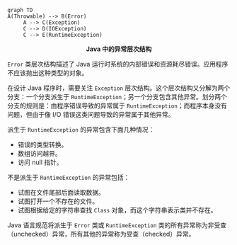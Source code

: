 ```mermaid
graph TD
A(Throwable) --> B(Error)
	 A --> C(Exception)
     C --> D(IOException)
     C --> E(RuntimeException)
```

<center><b>Java 中的异常层次结构</b></center>

`Error` 类层次结构描述了 Java 运行时系统的内部错误和资源耗尽错误。应用程序不应该抛出这种类型的对象。

在设计 Java 程序时，需要关注 `Exception` 层次结构。这个层次结构又分解为两个分支：一个分支派生于 `RuntimeException`；另一个分支包含其他异常。划分两个分支的规则是：由程序错误导致的异常属于 `RuntimeException`；而程序本身没有问题，但由于像 I/O 错误这类问题导致的异常属于其他异常。

派生于 `RuntimeException` 的异常包含下面几种情况：

+ 错误的类型转换。
+ 数组访问越界。
+ 访问 null 指针。

不是派生于 `RuntimeException` 的异常包括：

+ 试图在文件尾部后面读取数据。
+ 试图打开一个不存在的文件。
+ 试图根据给定的字符串查找 `Class` 对象，而这个字符串表示类并不存在。

Java 语言规范将派生于 `Error` 类或 `RuntimeException` 类的所有异常称为非受查（unchecked）异常，所有其他的异常称为受查（checked）异常。
